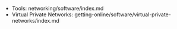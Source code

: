 

- <i class="hgi-stroke hgi-geometric-shapes-01"></i> Tools: networking/software/index.md
- <i class="hgi-stroke hgi-computer-cloud"></i> Virtual Private Networks: getting-online/software/virtual-private-networks/index.md
